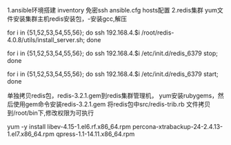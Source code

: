 1.ansible环境搭建
 inventory 免密ssh ansible.cfg hosts配置
2.redis集群
yum文件安装集群主机redis安装包，-安装gcc,解压

 for i in {51,52,53,54,55,56}; do ssh 192.168.4.$i /root/redis-4.0.8/utils/install_server.sh; done

 for i in {51,52,53,54,55,56}; do ssh 192.168.4.$i /etc/init.d/redis_6379 stop; done


for i in {51,52,53,54,55,56}; do ssh 192.168.4.$i /etc/init.d/redis_6379 start; done

单独拷贝redis包，redis-3.2.1.gem到redis集群管理机，
yum安装rubygems，然后使用gem命令安装redis-3.2.1.gem
将redis包中src/redis-trib.rb 文件拷贝到/root/bin下,修改权限为可执行


yum -y install libev-4.15-1.el6.rf.x86_64.rpm percona-xtrabackup-24-2.4.13-1.el7.x86_64.rpm qpress-1.1-14.11.x86_64.rpm